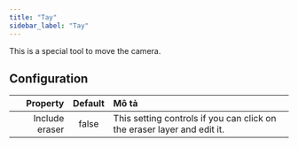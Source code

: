 ```yaml
---
title: "Tay"
sidebar_label: "Tay"
---
```



This is a special tool to move the camera.

## Configuration

|       Property | Default | Mô tả                                                                   |
| --------------:|:-------:|:----------------------------------------------------------------------- |
| Include eraser |  false  | This setting controls if you can click on the eraser layer and edit it. |
